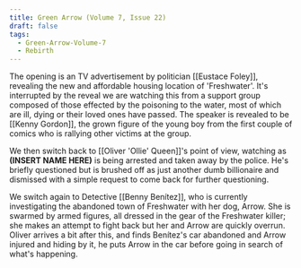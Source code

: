 ```yaml
---
title: Green Arrow (Volume 7, Issue 22)
draft: false
tags:
  - Green-Arrow-Volume-7
  - Rebirth
---
```

The opening is an TV advertisement by politician [[Eustace Foley]], revealing the new and affordable housing location of 'Freshwater'. It's interrupted by the reveal we are watching this from a support group composed of those effected by the poisoning to the water, most of which are ill, dying or their loved ones have passed. The speaker is revealed to be [[Kenny Gordon]], the grown figure of the young boy from the first couple of comics who is rallying other victims at the group.

We then switch back to [[Oliver 'Ollie' Queen]]'s point of view, watching as **(INSERT NAME HERE)** is being arrested and taken away by the police. He's briefly questioned but is brushed off as just another dumb billionaire and dismissed with a simple request to come back for further questioning.

We switch again to Detective [[Benny Benítez]], who is currently investigating the abandoned town of Freshwater with her dog, Arrow. She is swarmed by armed figures, all dressed in the gear of the Freshwater killer; she makes an attempt to fight back but her and Arrow are quickly overrun. Oliver arrives a bit after this, and finds Benítez's car abandoned and Arrow injured and hiding by it, he puts Arrow in the car before going in search of what's happening.